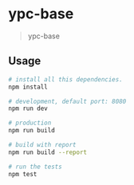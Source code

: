 # ypc-base

> ypc-base

## Usage

```bash
# install all this dependencies.
npm install

# development, default port: 8080
npm run dev

# production
npm run build

# build with report
npm run build --report

# run the tests
npm test
```
